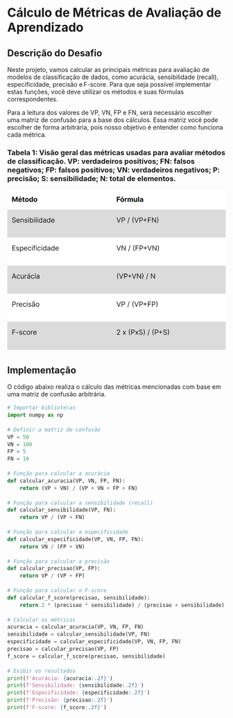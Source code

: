 # Cálculo de Métricas de Avaliação de Aprendizado

## Descrição do Desafio
Neste projeto, vamos calcular as principais métricas para avaliação de modelos de classificação de dados, como acurácia, sensibilidade (recall), especificidade, precisão e F-score. Para que seja possível implementar estas funções, você deve utilizar os métodos e suas fórmulas correspondentes.

Para a leitura dos valores de VP, VN, FP e FN, será necessário escolher uma matriz de confusão para a base dos cálculos. Essa matriz você pode escolher de forma arbitrária, pois nosso objetivo é entender como funciona cada métrica.

### Tabela 1: Visão geral das métricas usadas para avaliar métodos de classificação. VP: verdadeiros positivos; FN: falsos negativos; FP: falsos positivos; VN: verdadeiros negativos; P: precisão; S: sensibilidade; N: total de elementos.

![Exemplo de Imagem](tabela.png)

## Implementação
O código abaixo realiza o cálculo das métricas mencionadas com base em uma matriz de confusão arbitrária.

```python
# Importar bibliotecas
import numpy as np

# Definir a matriz de confusão
VP = 50
VN = 100
FP = 5
FN = 10

# Função para calcular a acurácia
def calcular_acuracia(VP, VN, FP, FN):
    return (VP + VN) / (VP + VN + FP + FN)

# Função para calcular a sensibilidade (recall)
def calcular_sensibilidade(VP, FN):
    return VP / (VP + FN)

# Função para calcular a especificidade
def calcular_especificidade(VP, VN, FP, FN):
    return VN / (FP + VN)

# Função para calcular a precisão
def calcular_precisao(VP, FP):
    return VP / (VP + FP)

# Função para calcular o F-score
def calcular_f_score(precisao, sensibilidade):
    return 2 * (precisao * sensibilidade) / (precisao + sensibilidade)

# Calcular as métricas
acuracia = calcular_acuracia(VP, VN, FP, FN)
sensibilidade = calcular_sensibilidade(VP, FN)
especificidade = calcular_especificidade(VP, VN, FP, FN)
precisao = calcular_precisao(VP, FP)
f_score = calcular_f_score(precisao, sensibilidade)

# Exibir os resultados
print(f'Acurácia: {acuracia:.2f}')
print(f'Sensibilidade: {sensibilidade:.2f}')
print(f'Especificidade: {especificidade:.2f}')
print(f'Precisão: {precisao:.2f}')
print(f'F-score: {f_score:.2f}')

